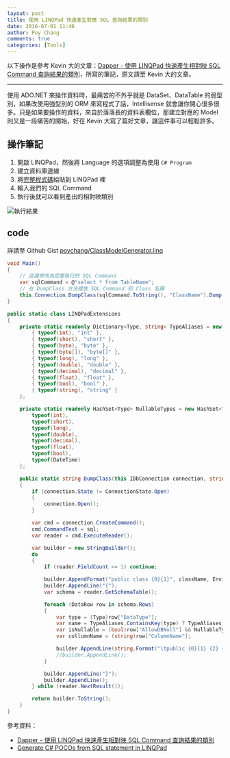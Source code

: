 ```yaml
---
layout: post
title: 使用 LINQPad 快速產生對應 SQL 查詢結果的類別
date: 2016-07-01 11:48
author: Poy Chang
comments: true
categories: [Tools]
---
```

以下操作是參考 Kevin 大的文章：[Dapper - 使用 LINQPad 快速產生相對映 SQL Command 查詢結果的類別](http://kevintsengtw.blogspot.tw/2015/10/dapper-linqpad-sql-command.html)，所寫的筆記，原文請至 Kevin 大的文章。

----------

使用 ADO.NET 來操作資料時，最痛苦的不外乎就是 DataSet、DataTable 的弱型別，如果改使用強型別的 ORM 來寫程式了話，Intellisense 就會讓你開心很多很多。只是如果要操作的資料，來自於落落長的資料表欄位，那建立對應的 Model 則又是一段痛苦的開始，好在 Kevin 大寫了篇好文章，讓這件事可以輕鬆許多。

## 操作筆記

1. 開啟 LINQPad，然後將 Language 的選項調整為使用 `C# Program`
2. 建立資料庫連線
3. 將[完整程式碼](code)給貼到 LINQPad 裡
4. 輸入我們的 SQL Command
5. 執行後就可以看到產出的相對映類別

![執行結果](http://i.imgur.com/f4ziPc1.png)

## code

詳請至 Github Gist [poychang/ClassModelGenerator.linq](https://gist.github.com/poychang/945448b1ce77873608f649d256648bb1)

```cs
void Main()
{
	// 這邊修改為您要執行的 SQL Command
	var sqlCommand = @"select * from TableName";
	// 在 DumpClass 方法裡放 SQL Command 和 Class 名稱
	this.Connection.DumpClass(sqlCommand.ToString(), "ClassName").Dump();
}

public static class LINQPadExtensions
{
	private static readonly Dictionary<Type, string> TypeAliases = new Dictionary<Type, string> {
		{ typeof(int), "int" },
		{ typeof(short), "short" },
		{ typeof(byte), "byte" },
		{ typeof(byte[]), "byte[]" },
		{ typeof(long), "long" },
		{ typeof(double), "double" },
		{ typeof(decimal), "decimal" },
		{ typeof(float), "float" },
		{ typeof(bool), "bool" },
		{ typeof(string), "string" }
	};

	private static readonly HashSet<Type> NullableTypes = new HashSet<Type> {
		typeof(int),
		typeof(short),
		typeof(long),
		typeof(double),
		typeof(decimal),
		typeof(float),
		typeof(bool),
		typeof(DateTime)
	};

	public static string DumpClass(this IDbConnection connection, string sql, string className = "Info")
	{
		if (connection.State != ConnectionState.Open)
		{
			connection.Open();
		}

		var cmd = connection.CreateCommand();
		cmd.CommandText = sql;
		var reader = cmd.ExecuteReader();

		var builder = new StringBuilder();
		do
		{
			if (reader.FieldCount <= 1) continue;

			builder.AppendFormat("public class {0}{1}", className, Environment.NewLine);
			builder.AppendLine("{");
			var schema = reader.GetSchemaTable();

			foreach (DataRow row in schema.Rows)
			{
				var type = (Type)row["DataType"];
				var name = TypeAliases.ContainsKey(type) ? TypeAliases[type] : type.Name;
				var isNullable = (bool)row["AllowDBNull"] && NullableTypes.Contains(type);
				var collumnName = (string)row["ColumnName"];

				builder.AppendLine(string.Format("\tpublic {0}{1} {2} {{ get; set; }}", name, isNullable ? "?" : string.Empty, collumnName));
				//builder.AppendLine();
			}

			builder.AppendLine("}");
			builder.AppendLine();
		} while (reader.NextResult());

		return builder.ToString();
	}
}
```

參考資料：

* [Dapper - 使用 LINQPad 快速產生相對映 SQL Command 查詢結果的類別](http://kevintsengtw.blogspot.tw/2015/10/dapper-linqpad-sql-command.html)
* [Generate C# POCOs from SQL statement in LINQPad](http://www.necronet.org/archive/2012/10/09/generate-c-pocos-from-sql-statement-in-linqpad.aspx/)